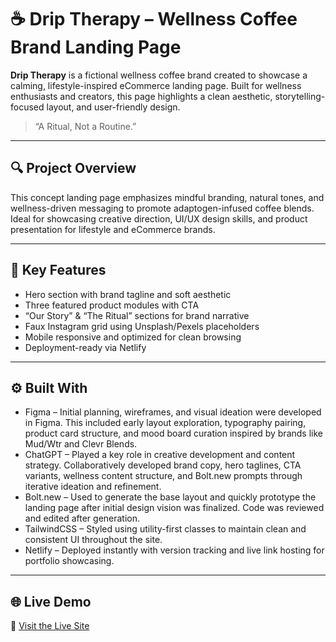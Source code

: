 # ☕️ Drip Therapy – Wellness Coffee Brand Landing Page

**Drip Therapy** is a fictional wellness coffee brand created to showcase a calming, lifestyle-inspired eCommerce landing page. Built for wellness enthusiasts and creators, this page highlights a clean aesthetic, storytelling-focused layout, and user-friendly design.

> “A Ritual, Not a Routine.”

---

## 🔍 Project Overview

This concept landing page emphasizes mindful branding, natural tones, and wellness-driven messaging to promote adaptogen-infused coffee blends. Ideal for showcasing creative direction, UI/UX design skills, and product presentation for lifestyle and eCommerce brands.

---

## 🌿 Key Features

- Hero section with brand tagline and soft aesthetic
- Three featured product modules with CTA
- “Our Story” & “The Ritual” sections for brand narrative
- Faux Instagram grid using Unsplash/Pexels placeholders
- Mobile responsive and optimized for clean browsing
- Deployment-ready via Netlify

---

## ⚙️ Built With

- Figma – Initial planning, wireframes, and visual ideation were developed in Figma. This included early layout exploration, typography pairing, product card structure, and mood board curation inspired by brands like Mud/Wtr and Clevr Blends.
- ChatGPT – Played a key role in creative development and content strategy. Collaboratively developed brand copy, hero taglines, CTA variants, wellness content structure, and Bolt.new prompts through iterative ideation and refinement.
- Bolt.new – Used to generate the base layout and quickly prototype the landing page after initial design vision was finalized. Code was reviewed and edited after generation.
- TailwindCSS – Styled using utility-first classes to maintain clean and consistent UI throughout the site.
- Netlify – Deployed instantly with version tracking and live link hosting for portfolio showcasing.

---

## 🌐 Live Demo

🔗 [Visit the Live Site](https://drip-therapy.netlify.app)
